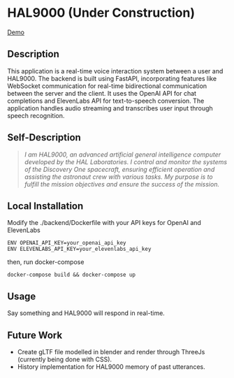 # HAL9000 (Under Construction)

[Demo]()

## Description

This application is a real-time voice interaction system between a user and HAL9000. The backend is built using FastAPI, incorporating features like WebSocket communication for real-time bidirectional communication between the server and the client. It uses the OpenAI API for chat completions and ElevenLabs API for text-to-speech conversion. The application handles audio streaming and transcribes user input through speech recognition.


## Self-Description

>*I am HAL9000, an advanced artificial general intelligence computer developed by the HAL Laboratories. I control and monitor the systems of the Discovery One spacecraft, ensuring efficient operation and assisting the astronaut crew with various tasks. My purpose is to fulfill the mission objectives and ensure the success of the mission.*

## Local Installation

Modify the ./backend/Dockerfile with your API keys for OpenAI and ElevenLabs

```#!/bin/bash
ENV OPENAI_API_KEY=your_openai_api_key
ENV ELEVENLABS_API_KEY=your_elevenlabs_api_key
```

then, run docker-compose

```#!/bin/bash
docker-compose build && docker-compose up
```

## Usage

Say something and HAL9000 will respond in real-time.

## Future Work

* Create gLTF file modelled in blender and render through ThreeJs (currently being done with CSS).
* History implementation for HAL9000 memory of past utterances.
